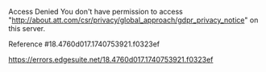 Access Denied
You don't have permission to access "http://about.att.com/csr/privacy/global_approach/gdpr_privacy_notice" on this server.

Reference #18.4760d017.1740753921.f0323ef

https://errors.edgesuite.net/18.4760d017.1740753921.f0323ef